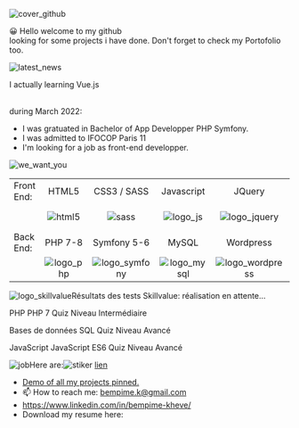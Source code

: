 
![cover_github](https://user-images.githubusercontent.com/59140742/166130080-3cb54051-9fb2-4e46-88c2-a356d6bd67b9.png)




😀 Hello welcome to my github<br>
    looking for some projects i have done. 
   Don't forget to check my Portofolio too.<br>
   
   
   
   ![latest_news](https://user-images.githubusercontent.com/59140742/166129178-b49a6dd0-1793-45b9-a9f0-3900a7469031.png)

   I actually learning Vue.js<br><br>
   
   during March 2022:
   - I was gratuated in Bachelor of App Developper PHP Symfony.<br>
   - I was admitted to IFOCOP Paris 11<br>
   - I'm looking for a job as front-end developper.<br>
   

![we_want_you](https://user-images.githubusercontent.com/59140742/166130122-1e920607-0c16-4116-bec7-9c189b526e09.png)




|               |                 |               |               |               |               |
| :------------ |:---------------:|:-------------:|:-------------:|:-------------:|--------------:|
| Front End:    | HTML5           | CSS3 / SASS   |Javascript     | JQuery        | Vue.js        |
|               |![html5](https://user-images.githubusercontent.com/59140742/166131403-f10046bc-d10e-4152-a1d9-9aea277d4096.png)|![sass](https://user-images.githubusercontent.com/59140742/166131135-428e398f-952f-47c3-a898-168fe7e0938e.png)|![logo_js](https://user-images.githubusercontent.com/59140742/166131108-ca485fa0-e13c-4624-beaa-b0a89ed975bb.png)|![logo_jquery](https://user-images.githubusercontent.com/59140742/166131309-2d49d5dd-2cd6-4a6a-bb50-df494060d75f.jpg)|![logo_vue](https://user-images.githubusercontent.com/59140742/166131353-bd1b3c24-a5b1-4ca9-b07c-15fb8976ab6a.png)            
| Back End:     | PHP 7-8         | Symfony 5-6   | MySQL         |  Wordpress    |               |
|               |![logo_php](https://user-images.githubusercontent.com/59140742/166131523-3b9bb66c-ae1e-4e23-a437-96cf2139141a.jpg)|![logo_symfony](https://user-images.githubusercontent.com/59140742/166131593-012f2335-0600-4420-9f39-f83f7dafdd6a.jpg)|![logo_mysql](https://user-images.githubusercontent.com/59140742/166131843-05d7c23a-2e20-4681-9c2c-45e700184533.jpg)|![logo_wordpress](https://user-images.githubusercontent.com/59140742/166131751-ff7b1fcb-4932-4cd4-8947-b255bc332818.png)


![logo_skillvalue](https://user-images.githubusercontent.com/59140742/166155989-d96424a7-47ce-4541-8adb-b3e2f637e70d.png)Résultats des tests Skillvalue: réalisation en attente...

PHP
PHP 7 Quiz Niveau Intermédiaire

Bases de données
SQL Quiz Niveau Avancé

JavaScript
JavaScript ES6 Quiz Niveau Avancé


![job](https://user-images.githubusercontent.com/59140742/166129416-00c7ff39-d171-4cd8-a86d-9a69ef3031d2.png)Here are:![stiker](https://user-images.githubusercontent.com/59140742/166137941-74b4be93-0275-4721-a395-9e97e8b14fd5.png)
<a href="">lien</a>



- <a href="https://bempime-kheve.com/">Demo of all my projects pinned.</a><br>
- 📫 How to reach me: <A HREF="mailto:bempime.k@gmail.com">bempime.k@gmail.com</A>
- https://www.linkedin.com/in/bempime-kheve/<br>
- Download my resume here:
